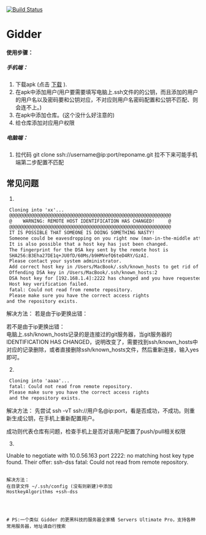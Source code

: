 [![Build Status](https://travis-ci.org/antoniy/Gidder.svg?branch=master)](https://travis-ci.org/antoniy/Gidder)

Gidder
======

#### 使用步骤：

##### 手机端：
1. 下载apk (点击 [下载](./gidder.apk) ). 
2. 在apk中添加用户(用户要需要填写电脑上.ssh文件的的公钥，而且添加的用户的用户名以及密码要和公钥对应，不对应则用户名密码配置和公钥不匹配、则会连不上。) 
3. 在apk中添加仓库。(这个没什么好注意的)
4. 给仓库添加对应用户权限

##### 电脑端：
1. 拉代码
   git clone ssh://username@ip:port/reponame.git
   拉不下来可能手机端第二步配置不匹配





## 常见问题

1. 
 ``` xml
  Cloning into 'xx'...
  @@@@@@@@@@@@@@@@@@@@@@@@@@@@@@@@@@@@@@@@@@@@@@@@@@@@@@@@@@@
  @    WARNING: REMOTE HOST IDENTIFICATION HAS CHANGED!     @
  @@@@@@@@@@@@@@@@@@@@@@@@@@@@@@@@@@@@@@@@@@@@@@@@@@@@@@@@@@@
  IT IS POSSIBLE THAT SOMEONE IS DOING SOMETHING NASTY!
  Someone could be eavesdropping on you right now (man-in-the-middle attack)!
  It is also possible that a host key has just been changed.
  The fingerprint for the DSA key sent by the remote host is
  SHA256:B3Eha27DE1q+JU0fD/60Ms/b9HMVefQ6teD4RY/GzAI.
  Please contact your system administrator.
  Add correct host key in /Users/MacBook/.ssh/known_hosts to get rid of this message.
  Offending DSA key in /Users/MacBook/.ssh/known_hosts:2
  DSA host key for [192.168.1.4]:2222 has changed and you have requested strict checking.
  Host key verification failed.
  fatal: Could not read from remote repository.
  Please make sure you have the correct access rights
and the repository exists.
 ```

  解决方法：
若是由于ip更换出错：


若不是由于ip更换出错：	
  电脑上.ssh/known_hosts记录的是连接过的git服务器，当git服务器的 IDENTIFICATION HAS CHANGED，说明改变了，需要找到ssh/known_hosts中对应的记录删除，或者直接删除ssh/known_hosts文件，然后重新连接，输入yes即可。




2.
 ``` xml
  Cloning into 'aaaa'...
  fatal: Could not read from remote repository.
  Please make sure you have the correct access rights
  and the repository exists.
 ```

  解决方法：
  先尝试 ssh -vT ssh://用户名@ip:port，看是否成功，不成功。则重新生成公钥，在手机上重新配置用户。

  成功则代表仓库有问题，检查手机上是否对该用户配置了push/pull相关权限

  

3. ``` xml
  Unable to negotiate with 10.0.56.163 port 2222: no matching host key type found. Their offer: ssh-dss
  fatal: Could not read from remote repository.
  ```
  
  解决方法：
  在目录文件 ~/.ssh/config (没有则新建)中添加
  HostkeyAlgorithms +ssh-dss




# PS:一个类似 Gidder 的更黑科技的服务器全家桶 Servers Ultimate Pro，支持各种常用服务器，地址请自行搜索


  
  
